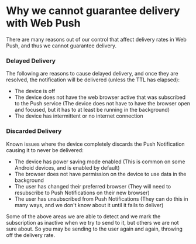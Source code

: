 # Why we cannot guarantee delivery with Web Push
There are many reasons out of our control that affect delivery rates in Web Push, and thus we cannot guarantee delivery.  

### Delayed Delivery

The following are reasons to cause delayed delivery, and once they are resolved, the notification will be delivered (unless the TTL has elapsed):
* The device is off
* The device does not have the web browser active that was subscribed to the Push service (The device does not have to have the browser open and focused, but it has to at least be running in the background)
* The device has intermittent or no internet connection

### Discarded Delivery

Known issues where the device completely discards the Push Notification causing it to never be delivered:
* The device has power saving mode enabled (This is common on some Android devices, and is enabled by default)
* The browser does not have permission on the device to use data in the background
* The user has changed their preferred browser (They will need to resubscribe to Push Notifications on their new browser)
* The user has unsubscribed from Push Notifications (They can do this in many ways, and we don't know about it until it fails to deliver)

Some of the above areas we are able to detect and we mark the subscription as inactive when we try to send to it, but others we are not sure about. So you may be sending to the user again and again, throwing off the delivery rate.